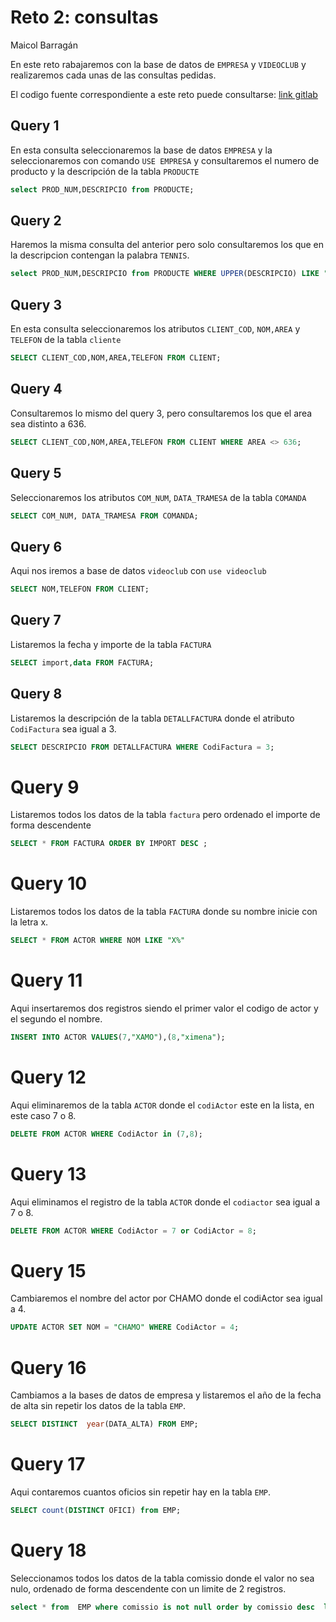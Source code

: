# Reto 2: consultas

Maicol Barragán

En este reto rabajaremos con la base de datos de `EMPRESA` y `VIDEOCLUB` y realizaremos cada unas de las consultas pedidas.

El codigo fuente correspondiente a este reto puede consultarse: [link gitlab](https://gitlab.com/solblaze03/base-de-datos/-/tree/main/consultas2?ref_type=heads)


## Query 1
En esta consulta seleccionaremos la base de datos `EMPRESA`  y la seleccionaremos con comando `USE EMPRESA` y consultaremos el numero de producto y la descripción de la tabla `PRODUCTE`

```sql
select PROD_NUM,DESCRIPCIO from PRODUCTE;
```
## Query 2
Haremos la misma consulta del anterior pero solo consultaremos los que en la descripcion contengan la palabra `TENNIS`.
```sql
select PROD_NUM,DESCRIPCIO from PRODUCTE WHERE UPPER(DESCRIPCIO) LIKE "%TENNIS%";
``` 

## Query 3
En esta consulta seleccionaremos los atributos `CLIENT_COD`, `NOM,AREA` y `TELEFON` de la tabla `cliente`

```sql
SELECT CLIENT_COD,NOM,AREA,TELEFON FROM CLIENT;
```

## Query 4
Consultaremos lo mismo del query 3, pero consultaremos los que el area sea distinto a 636.
```sql
SELECT CLIENT_COD,NOM,AREA,TELEFON FROM CLIENT WHERE AREA <> 636; 
```
## Query 5
Seleccionaremos los atributos `COM_NUM`, `DATA_TRAMESA` de la tabla `COMANDA`
```sql
SELECT COM_NUM, DATA_TRAMESA FROM COMANDA;
```

## Query 6
Aqui nos iremos a base de datos `videoclub` con `use videoclub`
```sql
SELECT NOM,TELEFON FROM CLIENT;
```
## Query 7
Listaremos la fecha y importe de la tabla `FACTURA`
```sql
SELECT import,data FROM FACTURA;
```

## Query 8
Listaremos la descripción de la tabla `DETALLFACTURA` donde el atributo `CodiFactura` sea igual a 3.
```sql
SELECT DESCRIPCIO FROM DETALLFACTURA WHERE CodiFactura = 3;
```

# Query 9
Listaremos todos los datos de la tabla `factura` pero ordenado el importe de forma descendente
```sql
SELECT * FROM FACTURA ORDER BY IMPORT DESC ;
```
# Query 10
Listaremos todos los datos de la tabla `FACTURA` donde su nombre inicie con la letra x.
```sql
SELECT * FROM ACTOR WHERE NOM LIKE "X%"
```

# Query 11
Aqui insertaremos dos registros siendo el primer valor el codigo de actor y el segundo el nombre.
```sql
INSERT INTO ACTOR VALUES(7,"XAMO"),(8,"ximena");
```
# Query 12
Aqui eliminaremos de la tabla `ACTOR` donde el `codiActor`  este en la lista, en este caso 7 o 8.
```sql
DELETE FROM ACTOR WHERE CodiActor in (7,8);
```

# Query 13
Aqui eliminamos el registro de la tabla `ACTOR` donde el `codiactor` sea igual a 7 o 8.  
```sql
DELETE FROM ACTOR WHERE CodiActor = 7 or CodiActor = 8;
```

<!--  El Query 14 no la alcance a escuchar   -->
 
# Query 15
Cambiaremos el nombre del actor por CHAMO donde el codiActor sea igual a 4.
```sql
UPDATE ACTOR SET NOM = "CHAMO" WHERE CodiActor = 4;
```

# Query 16
Cambiamos a la bases de datos de empresa y listaremos el año de la fecha de alta sin repetir los datos de la tabla `EMP`.
```sql
SELECT DISTINCT  year(DATA_ALTA) FROM EMP;
```

# Query 17
Aqui contaremos cuantos oficios sin repetir hay en la tabla `EMP`. 
```sql
SELECT count(DISTINCT OFICI) from EMP;
```

# Query 18
Seleccionamos todos los datos de la tabla comissio donde el valor no sea nulo, ordenado de forma descendente con un limite de 2 registros.
```sql
select * from  EMP where comissio is not null order by comissio desc  limit 2 ;
```
